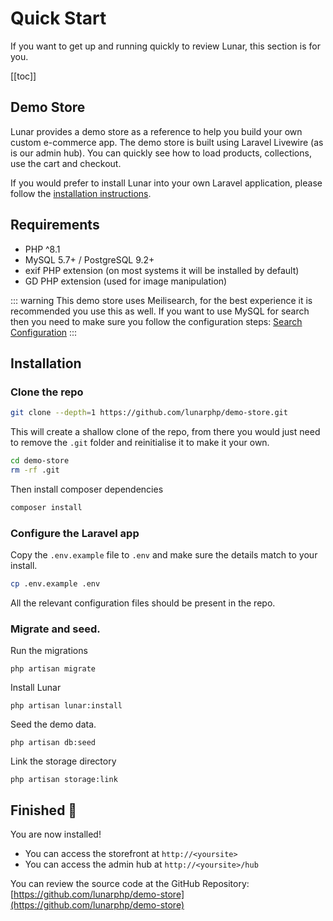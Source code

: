 # Quick Start

If you want to get up and running quickly to review Lunar, this section is for you.

[[toc]]

## Demo Store

Lunar provides a demo store as a reference to help you build your own custom e-commerce app. The demo store is built using Laravel Livewire (as is our admin hub). You can quickly see how to load products, collections, use the cart and checkout.

If you would prefer to install Lunar into your own Laravel application, please follow the [installation instructions](/installation).


## Requirements

- PHP ^8.1
- MySQL 5.7+ / PostgreSQL 9.2+
- exif PHP extension (on most systems it will be installed by default)
- GD PHP extension (used for image manipulation)

::: warning
This demo store uses Meilisearch, for the best experience it is recommended you use this as well. If you want to use MySQL for search then you need to make sure you follow the configuration steps: [Search Configuration](https://docs.lunarphp.io/installation.html#search-configuration)
:::


## Installation

### Clone the repo

```bash
git clone --depth=1 https://github.com/lunarphp/demo-store.git
```

This will create a shallow clone of the repo, from there you would just need to remove the `.git` folder and reinitialise it to make it your own.

```bash
cd demo-store
rm -rf .git
```

Then install composer dependencies

```bash
composer install
```

### Configure the Laravel app

Copy the `.env.example` file to `.env` and make sure the details match to your install.

```bash
cp .env.example .env
```

All the relevant configuration files should be present in the repo.

### Migrate and seed.

Run the migrations

```
php artisan migrate
```

Install Lunar

```
php artisan lunar:install
```

Seed the demo data.

```
php artisan db:seed
```

Link the storage directory

```
php artisan storage:link
```

## Finished 🚀

You are now installed! 

- You can access the storefront at `http://<yoursite>`
- You can access the admin hub at `http://<yoursite>/hub`

You can review the source code at the GitHub Repository: [https://github.com/lunarphp/demo-store](https://github.com/lunarphp/demo-store)

